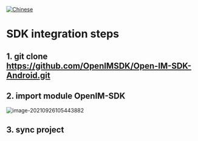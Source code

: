 [![Chinese](https://img.shields.io/badge/Language-Chinese-blueviolet?style=for-the-badge)](README.zh-cn.md)

# SDK integration steps


## 1. git clone https://github.com/OpenIMSDK/Open-IM-SDK-Android.git




## 2. import module OpenIM-SDK


![image-20210926105443882](https://user-images.githubusercontent.com/7018230/134791894-413f740a-957d-4cff-98c0-b508d5d404d6.png)


## 3.  sync project

